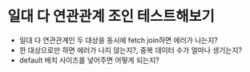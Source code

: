 # 일대 다 연관관계 조인 테스트해보기
- 일대 다 연관관계인 두 대상을 동시에 fetch join하면 에러가 나는지?
- 한 대상으로만 하면 에러가 나지 않는지?, 중복 데이터 수가 얼마나 생기는지?
- default 배치 사이즈를 넣어주면 어떻게 되는지?
